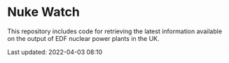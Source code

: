 # Nuke Watch

This repository includes code for retrieving the latest information available on the output of EDF nuclear power plants in the UK.

Last updated: 2022-04-03 08:10